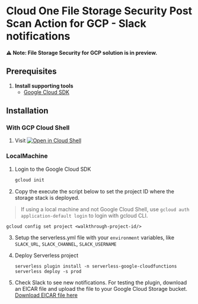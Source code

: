 # Cloud One File Storage Security Post Scan Action for GCP - Slack notifications

**:warning: Note: File Storage Security for GCP solution is in preview.**

## Prerequisites

1. **Install supporting tools**
   - [Google Cloud SDK](https://cloud.google.com/sdk/docs/install-sdk)

## Installation

### With GCP Cloud Shell

1. Visit [![Open in Cloud Shell](https://gstatic.com/cloudssh/images/open-btn.svg)](https://shell.cloud.google.com/cloudshell/editor?cloudshell_git_repo=https%3A%2F%2Fgithub.com%2Ftrendmicro%2Fcloudone-filestorage-plugins.git&cloudshell_workspace=post-scan-actions%2Fgcp-python-promote-or-quarantine&cloudshell_tutorial=docs/deploy-tutorial.md)

### LocalMachine

1. Login to the Google Cloud SDK

   ```sh
   gcloud init
   ```

2. Copy the execute the script below to set the project ID where the storage stack is deployed.

> If using a local machine and not Google Cloud Shell, use `gcloud auth application-default login` to login with gcloud CLI.

   ```
   gcloud config set project <walkthrough-project-id/>
   ```

3. Setup the serverless.yml file with your `environment` variables, like `SLACK_URL`, `SLACK_CHANNEL`, `SLACK_USERNAME`

4. Deploy Serverless project

    ```
    serverless plugin install -n serverless-google-cloudfunctions
    serverless deploy -s prod
    ```

5. Check Slack to see new notifications. For testing the plugin, download an EICAR file and upload the file to your Google Cloud Storage bucket. [Download EICAR file here](https://secure.eicar.org/eicar_com.zip)
